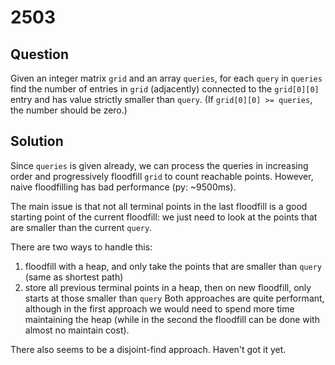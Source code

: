 # 2503

## Question

Given an integer matrix `grid` and an array `queries`, for each `query` in `queries` find the number of entries in `grid` (adjacently) connected to the `grid[0][0]` entry and has value strictly smaller than `query`.  (If `grid[0][0] >= queries`, the number should be zero.)

## Solution

Since `queries` is given already, we can process the queries in increasing order and progressively floodfill `grid` to count reachable points. However, naive floodfilling has bad performance (py: ~9500ms).

The main issue is that not all terminal points in the last floodfill is a good starting point of the current floodfill: we just need to look at the points that are smaller than the current `query`.

There are two ways to handle this:
1. floodfill with a heap, and only take the points that are smaller than `query` (same as shortest path)
2. store all previous terminal points in a heap, then on new floodfill, only starts at those smaller than `query`
Both approaches are quite performant, although in the first approach we would need to spend more time maintaining the heap (while in the second the floodfill can be done with almost no maintain cost).

There also seems to be a disjoint-find approach. Haven't got it yet.

